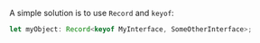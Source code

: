A simple solution is to use `Record` and `keyof`:

```ts
let myObject: Record<keyof MyInterface, SomeOtherInterface>;
```
